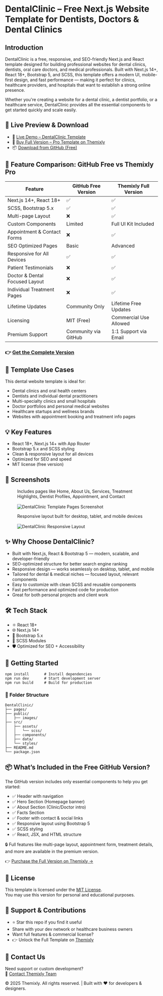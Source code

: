 <!DOCTYPE html>
<html lang="en">
<head>
  <meta charset="UTF-8" />
  <meta name="viewport" content="width=device-width, initial-scale=1.0"/>
  <meta name="description" content="Free & responsive dental website template built with Next.js, React & Bootstrap 5" />
  <meta name="keywords" content="Next.js Template, React Medical Template, Free Dental Website, Dentist Portfolio, Bootstrap 5 UI, Responsive Clinic Template, SCSS Theme" />
  <meta name="author" content="Themixly Web" />
  <link rel="canonical" href="https://github.com/themixlyweb/nextjs-dental-website-template" />
</head>
<body>
<h1>DentalClinic – Free Next.js Website Template for Dentists, Doctors & Dental Clinics</h1>

<h2>Introduction</h2>
<p>DentalClinic is a free, responsive, and SEO-friendly Next.js and React template designed for building professional websites for dental clinics, dentists, oral care doctors, and medical professionals. Built with Next.js 14+, React 18+, Bootstrap 5, and SCSS, this template offers a modern UI, mobile-first design, and fast performance — making it perfect for clinics, healthcare providers, and hospitals that want to establish a strong online presence.</p>
<p>Whether you're creating a website for a dental clinic, a dentist portfolio, or a healthcare service, DentalClinic provides all the essential components to get started quickly and scale easily.</p>

<h2>🔗 Live Preview & Download</h2>
<ul>
  <li>🚀 <a href="https://themixly.com/preview/182/dental-clinic-react-nextjs-template" target="_blank"> Live Demo – DentalClinic Template</a></li>
  <li>🛒 <a href="https://themixly.com/themes/dental-clinic-react-nextjs-template/" target="_blank"> Buy Full Version – Pro Template on Themixly</a></li>
  <li>📦 <a href="https://github.com/themixlyweb/nextjs-dental-website-template" target="_blank"> Download from GitHub (Free)</a></li>
</ul>

<h2>🧩 Feature Comparison: GitHub Free vs Themixly Pro</h2>
<table>
  <thead>
    <tr><th>Feature</th><th>GitHub Free Version</th><th>Themixly Full Version</th></tr>
  </thead>
  <tbody>
    <tr><td>Next.js 14+, React 18+</td><td>✅</td><td>✅</td></tr>
    <tr><td>SCSS, Bootstrap 5.x</td><td>✅</td><td>✅</td></tr>
    <tr><td>Multi-page Layout</td><td>❌</td><td>✅</td></tr>
    <tr><td>Custom Components</td><td>Limited</td><td>Full UI Kit Included</td></tr>
    <tr><td>Appointment & Contact Forms</td><td>❌</td><td>✅</td></tr>
    <tr><td>SEO Optimized Pages</td><td>Basic</td><td>Advanced</td></tr>
    <tr><td>Responsive for All Devices</td><td>✅</td><td>✅</td></tr>
    <tr><td>Patient Testimonials</td><td>❌</td><td>✅</td></tr>
    <tr><td>Doctor & Dental Focused Layout</td><td>❌</td><td>✅</td></tr>
    <tr><td>Individual Treatment Pages</td><td>❌</td><td>✅</td></tr>
    <tr><td>Lifetime Updates</td><td>Community Only</td><td>Lifetime Free Updates</td></tr>
    <tr><td>Licensing</td><td>MIT (Free)</td><td>Commercial Use Allowed</td></tr>
    <tr><td>Premium Support</td><td>Community via GitHub</td><td>1:1 Support via Email</td></tr>
  </tbody>
</table>

<h3>👉 <a href="https://themixly.com/themes/dental-clinic-react-nextjs-template/" target="_blank"> Get the Complete Version</a></h3>

<h2>🧠 Template Use Cases</h2>
<p>This dental website template is ideal for:</p>
<ul>
  <li>Dental clinics and oral health centers</li>
  <li>Dentists and individual dental practitioners</li>
  <li>Multi-specialty clinics and small hospitals</li>
  <li>Doctor portfolios and personal medical websites</li>
  <li>Healthcare startups and wellness brands</li>
  <li>Websites with appointment booking and treatment info pages</li>
</ul>

<h2>💡 Key Features</h2>
<ul>
  <li>React 18+, Next.js 14+ with App Router</li>
  <li>Bootstrap 5.x and SCSS styling</li>
  <li>Clean & responsive layout for all devices</li>
  <li>Optimized for SEO and speed</li>
  <li>MIT license (free version)</li>
</ul>

<h2>📸 Screenshots</h2>
<figure>
  <figcaption>Includes pages like Home, About Us, Services, Treatment Highlights, Dentist Profiles, Appointment, and Contact</figcaption><br/>
  <img src="https://themixly.com/wp-content/uploads/2025/06/DentalClinic-Detail-Image-3.png" alt="DentalClinic Template Pages Screenshot">
</figure>

<figure>
  <figcaption>Responsive layout built for desktop, tablet, and mobile devices</figcaption><br/>
  <img src="https://themixly.com/wp-content/uploads/2025/06/DentalClinic-Detail-Image-2-scaled.png" alt="DentalClinic Responsive Layout">
</figure>

<h2>✨ Why Choose DentalClinic?</h2>
<ul>
  <li>Built with Next.js, React & Bootstrap 5 — modern, scalable, and developer-friendly</li>
  <li>SEO-optimized structure for better search engine ranking</li>
  <li>Responsive design — works seamlessly on desktop, tablet, and mobile</li>
  <li>Tailored for dental & medical niches — focused layout, relevant components</li>
  <li>Easy to customize with clean SCSS and reusable components</li>
  <li>Fast performance and optimized code for production</li>
  <li>Great for both personal projects and client work</li>
</ul>

<h2>🛠️ Tech Stack</h2>
<ul>
  <li>⚛️ React 18+</li>
  <li>🌐 Next.js 14+</li>
  <li>🎨 Bootstrap 5.x</li>
  <li>🧩 SCSS Modules</li>
  <li>🛡️ Optimized for SEO + Accessibility</li>
</ul>

<h2>🚀 Getting Started</h2>
<pre><code>npm install       # Install dependencies
npm run dev       # Start development server
npm run build     # Build for production</code></pre>

<h3>📁 Folder Structure</h3>

<pre><code>DentalClinic/
├── pages/
├── public/
│   ├── images/
├── src/
│   ├── assets/
│   │   └── scss/
│   ├── components/
│   ├── data/
│   └── styles/
├── README.md
└── package.json</code></pre>

<h2>📦 What’s Included in the Free GitHub Version?</h2>
<p>The GitHub version includes only essential components to help you get started:</p>
<ul>
  <li>✅ Header with navigation</li>
  <li>✅ Hero Section (Homepage banner)</li>
  <li>✅ About Section (Clinic/Doctor intro)</li>
  <li>✅ Facts Section</li>
  <li>✅ Footer with contact & social links</li>
  <li>✅ Responsive layout using Bootstrap 5</li>
  <li>✅ SCSS styling</li>
  <li>✅ React, JSX, and HTML structure</li>
</ul>
<p>🔒 Full features like multi-page layout, appointment form, treatment details, and more are available in the premium version.</p>
<p>👉 <a href="https://themixly.com/themes/dental-clinic-react-nextjs-template/" target="_blank">Purchase the Full Version on Themixly →</a></p>

<h2>📝 License</h2>
<p>This template is licensed under the <a href="https://github.com/themixlyweb/nextjs-dental-website-template/blob/main/LICENSE" target="_blank">MIT License</a>.<br>
You may use this version for personal and educational purposes.<br>

<h2>📢 Support & Contributions</h2>
<ul>
  <li>⭐ Star this repo if you find it useful</li>
  <li>Share with your dev network or healthcare business owners</li>
  <li>Want full features & commercial license?</li>
  <li>👉 Unlock the Full Template on <a href="https://themixly.com" target="_blank">Themixly</a></li>
</ul>

<h2>🧾 Contact Us</h2>
<p>
  Need support or custom development?<br>
  📩 <a href="https://themixly.com/contact-us/" target="_blank">Contact Themixly Team</a><br>
</p>

<footer>
  © 2025 Themixly. All rights reserved. | Built with ❤️ for developers & designers.
</footer>

</body>
</html>
